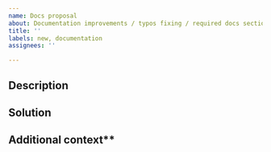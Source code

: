 ```yaml
---
name: Docs proposal
about: Documentation improvements / typos fixing / required docs sections
title: ''
labels: new, documentation
assignees: ''

---
```


<!-- ✨ Thanks for feature suggesting! ➡️ Please don't ignore this template -->

## Description
<!-- Describe related problem (or just note), if you have
A clear and concise description of what the problem is. Ex. I'm always frustrated when [...] -->

## Solution
<!-- (optional) Describe desired solution
A clear and concise description of what you want to happen. -->

## Additional context**
<!-- (optional) Add any other context or screenshots 
about the feature request here, maybe - alternatives you've considered. -->
